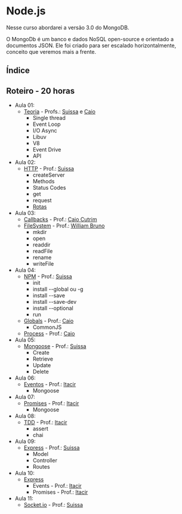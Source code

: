 # Node.js

Nesse curso abordarei a versão 3.0 do MongoDB.

O MongoDb é um banco e dados NoSQL open-source e orientado a documentos JSON. Ele foi criado para ser escalado horizontalmente, conceito que veremos mais a frente.

## Índice

## Roteiro - 20 horas

- Aula 01: 
    + [Teoria](./theory.md) - Profs.: [Suissa]() e [Caio]()
        * Single thread
        * Event Loop
        * I/O Async
        * Libuv
        * V8
        * Event Drive
        * API
- Aula 02: 
    + [HTTP](./http.md) - Prof.: [Suissa]()
        * createServer
        * Methods
        * Status Codes
        * get
        * request
        * [Rotas]()
- Aula 03:
    + [Callbacks](./callbacks.md) - Prof.: [Caio Cutrim]()
    + [FileSystem](./fs.md) - Prof.: [William Bruno]()
        * mkdir
        * open
        * readdir
        * readFile
        * rename
        * writeFile
- Aula 04:
    + [NPM](./npm.md) - Prof.: [Suissa]()
        * init
        * install --global ou -g
        * install --save
        * install --save-dev
        * install --optional
        * run
    + [Globals]() - Prof.: [Caio]()
        * CommonJS
    + [Process]() - Prof.: [Caio]()
- Aula 05:
    + [Mongoose]() - Prof.: [Suissa]()
        * Create
        * Retrieve
        * Update
        * Delete
- Aula 06:
    + [Eventos]() - Prof.: [Itacir]()
        * Mongoose
- Aula 07:
    + [Promises]() - Prof.: [Itacir]()
        * Mongoose
- Aula 08:
    + [TDD]() - Prof.: [Itacir]()
        * assert
        * chai
- Aula 09:
    + [Express]() - Prof.: [Suissa]()
        * Model
        * Controller
        * Routes
- Aula 10:
    + [Express]()
        * Events - Prof.: [Itacir]()
        * Promises - Prof.: [Itacir]()
- Aula 11:
    + [Socket.io]() - Prof.: [Suissa]()





